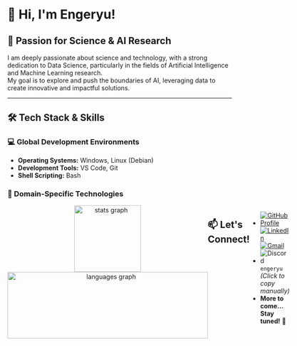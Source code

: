 # 👋 Hi, I'm Engeryu!

## 🔬 Passion for Science & AI Research

I am deeply passionate about science and technology, with a strong dedication to Data Science, particularly in the fields of Artificial Intelligence and Machine Learning research.  
My goal is to explore and push the boundaries of AI, leveraging data to create innovative and impactful solutions.

---

## 🛠️ Tech Stack & Skills

### 💻 Global Development Environments
- **Operating Systems:** Windows, Linux (Debian)  
- **Development Tools:** VS Code, Git  
- **Shell Scripting:** Bash  

### 🧠 Domain-Specific Technologies

<div style="display: flex; justify-content: space-between;">

| **Most Used Programming Languages**                                                                                                                                                                                                            | **Tools**                                                                                                                                                                                                 | **Platforms & Technologies**                                                                                                                                                                                     |
| --------------------------------------------------------------------------------------------------------------------------------------------------------------------------------------------------------------------------------------------- | -------------------------------------------------------------------------------------------------------------------------------------------------------------------------------------------------------- | ---------------------------------------------------------------------------------------------------------------------------------------------------------------------------------------------------------------- |
| ![Python](https://img.shields.io/badge/Python-3776AB?logo=python&logoColor=white&style=for-the-badge)&nbsp;&nbsp;![SQL](https://img.shields.io/badge/SQL-4479A1?logo=mysql&logoColor=white&style=for-the-badge)&nbsp;&nbsp;![C++](https://img.shields.io/badge/C++-00599C?logo=cplusplus&logoColor=white&style=for-the-badge)&nbsp;&nbsp;![C](https://img.shields.io/badge/C-00599C?logo=c&logoColor=white&style=for-the-badge)&nbsp;&nbsp;![Julia](https://img.shields.io/badge/Julia-9558B2?logo=julia&logoColor=white&style=for-the-badge)&nbsp;&nbsp;![R](https://img.shields.io/badge/R-276DC3?logo=r&logoColor=white&style=for-the-badge)&nbsp;&nbsp;![Java](https://img.shields.io/badge/Java-007396?logo=java&logoColor=white&style=for-the-badge)&nbsp;&nbsp;![Scala](https://img.shields.io/badge/Scala-DC322F?logo=scala&logoColor=white&style=for-the-badge) | ![Jupyter](https://img.shields.io/badge/Jupyter-F37626?logo=jupyter&logoColor=black&style=for-the-badge)&nbsp;&nbsp;![LaTeX](https://img.shields.io/badge/LaTeX-008080?logo=latex&logoColor=white&style=for-the-badge)&nbsp;&nbsp;![NumPy](https://img.shields.io/badge/NumPy-013243?logo=numpy&logoColor=white&style=for-the-badge)&nbsp;&nbsp;![Pandas](https://img.shields.io/badge/Pandas-150458?logo=pandas&logoColor=white&style=for-the-badge)&nbsp;&nbsp;![Scikit-Learn](https://img.shields.io/badge/Scikit--Learn-F7931E?logo=scikitlearn&logoColor=white&style=for-the-badge)&nbsp;&nbsp;![SciPy](https://img.shields.io/badge/SciPy-8CAAE6?logo=scipy&logoColor=white&style=for-the-badge)&nbsp;&nbsp;![PyTorch](https://img.shields.io/badge/PyTorch-EE4C2C?logo=pytorch&logoColor=white&style=for-the-badge)&nbsp;&nbsp;![TensorFlow](https://img.shields.io/badge/TensorFlow-FF6F00?logo=tensorflow&logoColor=white&style=for-the-badge) | ![AWS](https://img.shields.io/badge/Amazon_AWS-232F3E?logo=amazonaws&logoColor=FF9900&style=for-the-badge)&nbsp;&nbsp;![GCP](https://img.shields.io/badge/Google_Cloud-4285F4?logo=googlecloud&logoColor=white&style=for-the-badge)&nbsp;&nbsp;![Apache](https://img.shields.io/badge/Apache-D22128?logo=apache&logoColor=white&style=for-the-badge)&nbsp;&nbsp;![Airflow](https://img.shields.io/badge/Apache_Airflow-017CEE?logo=apacheairflow&logoColor=white&style=for-the-badge)&nbsp;&nbsp;![Docker](https://img.shields.io/badge/Docker-2496ED?logo=docker&logoColor=white&style=for-the-badge)&nbsp;&nbsp;![Streamlit](https://img.shields.io/badge/Streamlit-FF4B4B?logo=streamlit&logoColor=white&style=for-the-badge)&nbsp;&nbsp;![GraphDB](https://img.shields.io/badge/GraphDB-FF7139?logo=graphdb&logoColor=white&style=for-the-badge)&nbsp;&nbsp;![MongoDB](https://img.shields.io/badge/MongoDB-47A248?logo=mongodb&logoColor=white&style=for-the-badge)&nbsp;&nbsp;![Neo4j](https://img.shields.io/badge/Neo4j-008CC1?logo=neo4j&logoColor=white&style=for-the-badge)&nbsp;&nbsp;![FileZilla](https://img.shields.io/badge/FileZilla-BF0000?logo=filezilla&logoColor=white&style=for-the-badge)&nbsp;&nbsp;![NPM](https://img.shields.io/badge/NPM-CB3837?logo=npm&logoColor=white&style=for-the-badge)&nbsp;&nbsp;![Nginx](https://img.shields.io/badge/Nginx-009639?logo=nginx&logoColor=white&style=for-the-badge) |

---

<div align="center">
  <img src="https://github-readme-stats.vercel.app/api?username=Engeryu&hide_title=false&hide_rank=false&show_icons=true&include_all_commits=true&count_private=true&disable_animations=false&theme=dracula&locale=en&hide_border=false" height="150" alt="stats graph"  />
  <img src="https://github-readme-stats.vercel.app/api/top-langs?username=Engeryu&locale=en&hide_title=false&layout=compact&card_width=320&langs_count=5&theme=dracula&hide_border=false" height="150", width="450" alt="languages graph"  />
</div>

## 📫 Let's Connect!

- [![GitHub Profile](https://img.shields.io/badge/GitHub-Engeryu-100000?style=for-the-badge&logo=github&logoColor=white)](https://github.com/Engeryu) [![LinkedIn](https://img.shields.io/static/v1?message=LinkedIn&logo=linkedin&label=&color=0077B5&logoColor=white&labelColor=&style=for-the-badge)](https://www.linkedin.com/in/angel-gaspard-fauvelle-631111122/) [![Gmail](https://img.shields.io/static/v1?message=Gmail&logo=gmail&label=&color=D14836&logoColor=white&labelColor=&style=for-the-badge)](mailto:angel.proworkspace@gmail.com)
- ![Discord](https://img.shields.io/static/v1?message=Discord&logo=discord&label=&color=7289DA&logoColor=white&labelColor=&style=for-the-badge) `engeryu` *(Click to copy manually)*
- **More to come... Stay tuned!** 🚀  
